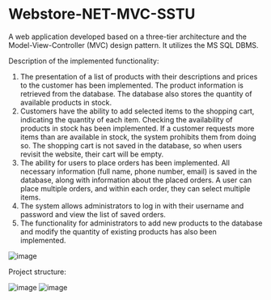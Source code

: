 # Webstore-NET-MVC-SSTU
A web application developed based on a three-tier architecture and the Model-View-Controller (MVC) design pattern. It utilizes the MS SQL DBMS.

Description of the implemented functionality:

1. The presentation of a list of products with their descriptions and prices to the customer has been implemented. The product information is retrieved from the database. The database also stores the quantity of available products in stock.
2. Customers have the ability to add selected items to the shopping cart, indicating the quantity of each item. Checking the availability of products in stock has been implemented. If a customer requests more items than are available in stock, the system prohibits them from doing so. The shopping cart is not saved in the database, so when users revisit the website, their cart will be empty.
3. The ability for users to place orders has been implemented. All necessary information (full name, phone number, email) is saved in the database, along with information about the placed orders. A user can place multiple orders, and within each order, they can select multiple items.
4. The system allows administrators to log in with their username and password and view the list of saved orders.
5. The functionality for administrators to add new products to the database and modify the quantity of existing products has also been implemented.

![image](https://github.com/ruddanil/Webstore-NET-SSTU/assets/25799951/68625907-e143-4eb1-9b21-e287cdea798e)

Project structure:

![image](https://github.com/ruddanil/Webstore-NET-SSTU/assets/25799951/b5c0cbde-1a8f-4930-9227-3b99f2f18721) ![image](https://github.com/ruddanil/Webstore-NET-SSTU/assets/25799951/5abffe15-0425-4869-bff9-bf11ac8eef5c)




